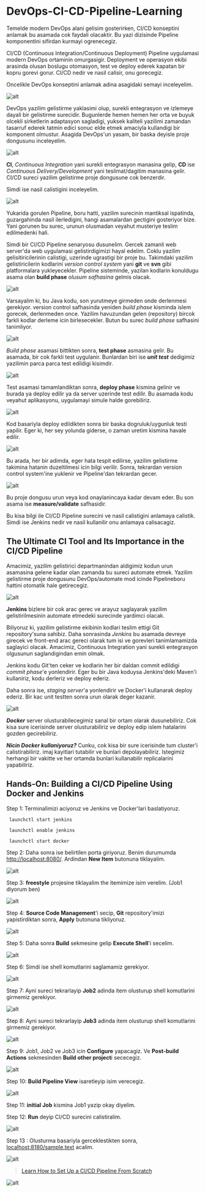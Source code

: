 # DevOps-CI-CD-Pipeline-Learning

Temelde modern DevOps alani gelisim gosterirken, CI/CD konseptini anlamak bu asamada cok faydali olacaktir. Bu yazi dizisinde Pipeline komponentini sifirdan kurmayi ogrenecegiz.

CI/CD (Continuous Integration/Continuous Deployment) Pipeline uygulamasi modern DevOps ortaminin omurgasigir. Deployment ve operasyon ekibi arasinda olusan boslugu otomasyon, test ve deploy ederek kapatan bir kopru gorevi gorur. CI/CD nedir ve nasil calisir, onu gorecegiz.

Oncelikle DevOps konseptini anlamak adina asagidaki semayi inceleyelim.  

![alt](cicdmodels/DevOps_schema.png)

DevOps yazilim gelistirme yaklasimi olup, surekli entegrasyon ve izlemeye dayali bir gelistirme surecidir. Bugunlerde hemen hemen her orta ve buyuk olcekli sirketlerin adaptasyon sagladigi, yuksek kaliteli yazilimi zamandan tasarruf ederek tatmin edici sonuc elde etmek amaciyla kullandigi bir komponent olmustur. Asagida DevOps'un yasam, bir baska deyisle proje dongusunu inceleyelim.

![alt](cicdmodels/DevOps_lifecycle.png)

**CI**, *Continuous Integration* yani surekli entegrasyon manasina gelip, **CD** ise *Continuous Delivery/Development* yani teslimat/dagitim manasina gelir. CI/CD sureci yazilim gelistirme proje dongusune cok benzerdir.

Simdi ise nasil calistigini inceleyelim.

![alt](cicdmodels/versioncontrol.png)

Yukarida gorulen Pipeline, boru hatti, yazilim surecinin mantiksal ispatinda, guzargahinda nasil ilerledigini, hangi asamalardan gectigini gosteriyor bize. Yani gorunen bu surec, urunun olusmadan veyahut musteriye teslim edilmedenki hali.

Simdi bir CI/CD Pipeline senaryosu dusunelim. Gercek zamanli web server'da web uygulamasi gelistirdigimizi hayal edelim. Coklu yazilim gelisitiricilerinin calistigi, uzerinde ugrastigi bir proje bu. Takimdaki yazilim gelistiricilerin kodlarini *version control system* yani **git** ve **svn** gibi platformalara yukleyecekler. Pipeline sisteminde, yazilan kodlarin konuldugu asama olan **build phase** *olusum safhasina* gelmis olacak.

![alt](cicdmodels/build.png)

Varsayalim ki, bu Java kodu, son yurutmeye girmeden onde derlenmesi gerekiyor. version control safhasinda yeniden *build phase* kisminda islem gorecek, derlenmeden once. Yazilim havuzundan gelen (repository) bircok farkli kodlar derleme icin birlesecekler. Butun bu surec *build phase* safhasini tanimliyor.

![alt](cicdmodels/unittest.png)

*Build phase* asamasi bittikten sonra, **test phase** asmasina gelir. Bu asamada, bir cok farkli test uygulanir. Bunlardan biri ise ***unit test*** dedigimiz yazilimin parca parca test edildigi kisimdir.

![alt](cicdmodels/deploy.png)

Test asamasi tamamlandiktan sonra, **deploy phase** kismina gelinir ve burada ya deploy edilir ya da server uzerinde test edilir. Bu asamada kodu veyahut aplikasyonu, uygulamayi simule halde gorebiliriz.

![alt](cicdmodels/autotest.png)

Kod basariyla deploy edildikten sonra bir baska dogruluk/uygunluk testi yapilir. Eger ki, her sey yolunda giderse, o zaman uretim kismina havale edilir.

![alt](cicdmodels/deployproduction.png)

Bu arada, her bir adimda, eger hata tespit edilirse, yazilim gelistirme takimina hatanin duzeltilmesi icin bilgi verilir. Sonra, tekrardan version control system'ine yuklenir ve Pipeline'dan tekrardan gecer.

![alt](cicdmodels/measure.png)

Bu proje dongusu urun veya kod onaylanincaya kadar devam eder. Bu son asama ise **measure/validate** safhasidir.

Bu kisa bilgi ile CI/CD Pipeline surecini ve nasil calistigini anlamaya calistik. Simdi ise Jenkins nedir ve nasil kullanilir onu anlamaya calisacagiz.

## The Ultimate CI Tool and Its Importance in the CI/CD Pipeline

Amacimiz, yazilim gelistirici departmanindan aldigimiz kodun urun asamasina gelene kadar olan zamanda bu sureci automate etmek. Yazilim gelistirme proje dongusunu DevOps/automate mod icinde Pipelineboru hattini otomatik hale getirecegiz.

![alt](cicdmodels/automate.png)

**Jenkins** bizlere bir cok arac gerec ve arayuz saglayarak yazilim gelistirilmesinin automate etmedeki surecinde yardimci olacak.

Biliyoruz ki, yazilim gelistirme ekibinin kodlari teslim ettigi Git repository'suna sahibiz. Daha sonrasinda *Jenkins* bu asamada devreye girecek ve front-end arac gereci olarak tum isi ve gorevleri tanimlamamizda saglayici olacak. Amacimiz, Continuous Integration yani surekli entegrasyon olgusunun saglandigindan emin olmak.

Jenkins kodu Git'ten ceker ve kodlarin her bir daldan commit edildigi *commit phase*'e yonlendirir. Eger bu bir Java koduysa Jenkins'deki Maven'i kullaniriz, kodu derleriz ve deploy ederiz.

Daha sonra ise, *staging server*'a yonlendirir ve Docker'i kullanarak deploy ederiz. Bir kac unit testten sonra urun olarak deger kazanir.

![alt](cicdmodels/staging.png)

***Docker*** server olusturabilecegimiz sanal bir ortam olarak dusunebiliriz. Cok kisa sure icerisinde server olusturabiliriz ve deploy edip islem hatalarini gozden gecirebiliriz.

***Nicin Docker kullaniyoruz?*** Cunku, cok kisa bir sure icerisinde tum cluster'i calistirabiliriz. imaj kayitlari tutabilir ve bunlari depolayabiliriz. Istegimiz herhangi bir vakitte ve her ortamda bunlari kullanabilir replicalarini yapabiliriz.


## Hands-On: Building a CI/CD Pipeline Using Docker and Jenkins

Step 1: Terminalimizi aciyoruz ve Jenkins ve Docker'lari baslatiyoruz.

```hyper
 launchctl start jenkins

 launchctl enable jenkins

 launchctl start docker
 ```

Step 2: Daha sonra ise belirtilen porta giriyoruz. Benim durumumda [http://localhost:8080/](http://localhost:8080/). Ardindan **New Item** butonuna tiklayalim.

![alt](cicdmodels/newitem.png)

Step 3: **freestyle** projesine tiklayalim the itemimize isim verelim. (Job1 diyorum ben)

![alt](cicdmodels/freestyle.png)

Step 4: **Source Code Management**'i secip, **Git** repository'imizi yapistirdiktan sonra, **Apply** butonuna tikliyoruz.

![alt](cicdmodels/sourcecodemanagement.png)

Step 5: Daha sonra **Build** sekmesine gelip **Execute Shell**'i secelim.

![alt](cicdmodels/buildshell.png)

Step 6: Simdi ise shell komutlarini saglamamiz gerekiyor.

![alt](cicdmodels/executeshell1.png)

Step 7: Ayni sureci tekrarlayip **Job2** adinda item olusturup shell komutlarini girmemiz gerekiyor.

![alt](cicdmodels/executeshell2.png)

Step 8: Ayni sureci tekrarlayip **Job3** adinda item olusturup shell komutlarini girmemiz gerekiyor.

![alt](cicdmodels/executeshell3.png)

Step 9: Job1, Job2 ve Job3 icin **Configure** yapacagiz. Ve **Post-build Actions** sekmesinden **Build other project**i sececegiz.

![alt](cicdmodels/buildotherprojects.png)

Step 10: **Build Pipeline View** isaretleyip isim verecegiz.

![alt](cicdmodels/pipelineview.png)

Step 11: **initial Job** kismina Job1 yazip okay diyelim.

Step 12: **Run** deyip CI/CD surecini calistiralim.

![alt](cicdmodels/buildpipeline.png)

Step 13 : Olusturma basariyla gerceklestikten sonra, [localhost:8180/sample.text](localhost:8180/sample.text) acalim.

![alt](cicdmodels/sampletext.png)

> [Learn How to Set Up a CI/CD Pipeline From Scratch](https://dzone.com/articles/learn-how-to-setup-a-cicd-pipeline-from-scratch)

![alt](giphy.gif)
